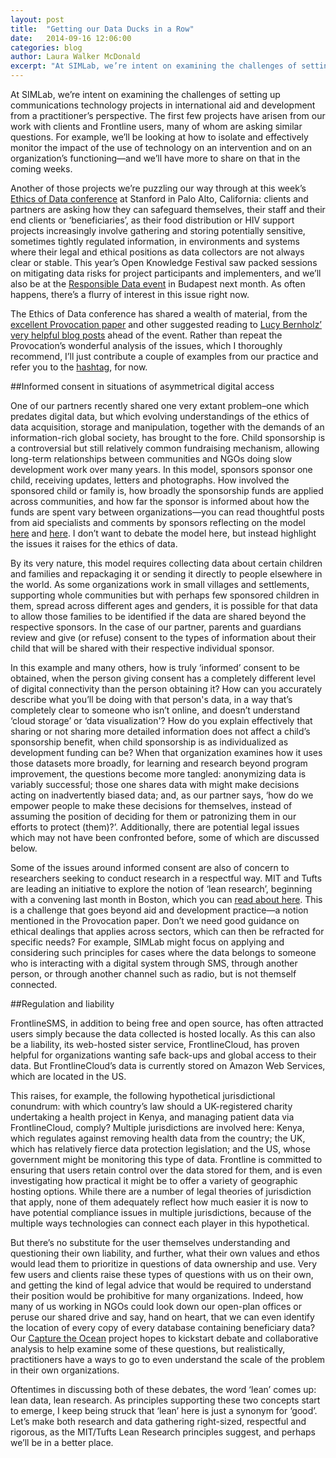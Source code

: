 ```yaml
---
layout: post
title:  "Getting our Data Ducks in a Row"
date:   2014-09-16 12:06:00
categories: blog
author: Laura Walker McDonald 
excerpt: "At SIMLab, we’re intent on examining the challenges of setting up communications technology projects in international aid and development from a practitioner’s perspective. The first few projects have arisen from our work with clients and Frontline users, many of whom are asking similar questions. For example, we’ll be looking at how to isolate and effectively monitor the impact of the use of technology on an intervention and on an organization’s functioning&mdash;and we’ll have more to share on that in the coming weeks."
---
```

At SIMLab, we’re intent on examining the challenges of setting up communications technology projects in international aid and development from a practitioner’s perspective. The first few projects have arisen from our work with clients and Frontline users, many of whom are asking similar questions. For example, we’ll be looking at how to isolate and effectively monitor the impact of the use of technology on an intervention and on an organization’s functioning&mdash;and we’ll have more to share on that in the coming weeks.

Another of those projects we’re puzzling our way through at this week’s [Ethics of Data conference](http://pacscenter.stanford.edu/content/ethics-data-conference) at Stanford in Palo Alto, California: clients and partners are asking how they can safeguard themselves, their staff and their end clients or ‘beneficiaries’, as their food distribution or HIV support projects increasingly involve gathering and storing potentially sensitive, sometimes tightly regulated information, in environments and systems where their legal and ethical positions as data collectors are not always clear or stable. This year’s Open Knowledge Festival saw packed sessions on mitigating data risks for project participants and implementers, and we’ll also be at the [Responsible Data event](https://responsibledata.io/) in Budapest next month. As often happens, there’s a flurry of interest in this issue right now.

The Ethics of Data conference has shared a wealth of material, from the [excellent Provocation paper](http://pacscenter.stanford.edu/content/provocation) and other suggested reading to [Lucy Bernholz’ very helpful blog posts](http://philanthropy.blogspot.de/search/label/%23ethicsofdata) ahead of the event. Rather than repeat the Provocation’s wonderful analysis of the issues, which I thoroughly recommend, I’ll just contribute a couple of examples from our practice and refer you to the [hashtag](https://twitter.com/search?q=eod14&src=typd), for now.

##Informed consent in situations of asymmetrical digital access

One of our partners recently shared one very extant problem–one which predates digital data, but which evolving understandings of the ethics of data acquisition, storage and manipulation, together with the demands of an information-rich global society, has brought to the fore. Child sponsorship is a controversial but still relatively common fundraising mechanism, allowing long-term relationships between communities and NGOs doing slow development work over many years. In this model, sponsors sponsor one child, receiving updates, letters and photographs. How involved the sponsored child or family is, how broadly the sponsorship funds are applied across communities, and how far the sponsor is informed about how the funds are spent vary between organizations&mdash;you can read thoughtful posts from aid specialists and comments by sponsors reflecting on the model [here](http://marianne-elliott.com/2010/05/child-sponsorships-are-they-effective-aid/) and [here](http://devpolicy.org/child-sponsorship-works20120411/). I don’t want to debate the model here, but instead highlight the issues it raises for the ethics of data.

By its very nature, this model requires collecting data about certain children and families and repackaging it or sending it directly to people elsewhere in the world. As some organizations work in small villages and settlements, supporting whole communities but with perhaps few sponsored children in them, spread across different ages and genders, it is possible for that data to allow those families to be identified if the data are shared beyond the respective sponsors. In the case of our partner, parents and guardians review and give (or refuse) consent to the types of information about their child that will be shared with their respective individual sponsor. 

In this example and many others, how is truly ‘informed’ consent to be obtained, when the person giving consent has a completely different level of digital connectivity than the person obtaining it? How can you accurately describe what you’ll be doing with that person's data, in a way that’s completely clear to someone who isn’t online, and doesn’t understand ‘cloud storage’ or ‘data visualization'?  How do you explain effectively that sharing or not sharing more detailed information does not affect a child’s sponsorship benefit, when child sponsorship is as individualized as development funding can be? When that organization examines how it uses those datasets more broadly, for learning and research beyond program improvement, the questions become more tangled: anonymizing data is variably successful; those one shares data with might make decisions acting on inadvertently biased data; and, as our partner says, ‘how do we empower people to make these decisions for themselves, instead of assuming the position of deciding for them or patronizing them in our efforts to protect (them)?’. Additionally, there are potential legal issues which may not have been confronted before, some of which are discussed below.

Some of the issues around informed consent are also of concern to researchers seeking to conduct research in a respectful way. MIT and Tufts are leading an initiative to explore the notion of ‘lean research’, beginning with a convening last month in Boston, which you can [read about here](http://d-lab.mit.edu/news/idin-cite-d-lab-scale-ups-and-tufts-university-host-convening-explore-human-centered-approach). This is a challenge that goes beyond aid and development practice&mdash;a notion mentioned in the Provocation paper. Don’t we need good guidance on ethical dealings that applies across sectors, which can then be refracted for specific needs? For example, SIMLab might focus on applying and considering such principles for cases where the data belongs to someone who is interacting with a digital system through SMS, through another person, or through another channel such as radio, but is not themself connected.

##Regulation and liability

FrontlineSMS, in addition to being free and open source, has often attracted users simply because the data collected is hosted locally. As this can also be a liability, its web-hosted sister service, FrontlineCloud, has proven helpful for organizations wanting safe back-ups and global access to their data. But FrontlineCloud’s data is currently stored on Amazon Web Services, which are located in the US.

This raises, for example, the following hypothetical jurisdictional conundrum: with which country’s law should a UK-registered charity undertaking a health project in Kenya, and managing patient data via FrontlineCloud, comply? Multiple jurisdictions are involved here: Kenya, which regulates against removing health data from the country; the UK, which has relatively fierce data protection legislation; and the US, whose government might be monitoring this type of data. Frontline is committed to ensuring that users retain control over the data stored for them, and is even investigating how practical it might be to offer a variety of geographic hosting options. While there are a number of legal theories of jurisdiction that apply, none of them adequately reflect how much easier it is now to have potential compliance issues in multiple jurisdictions, because of the multiple ways technologies can connect each player in this hypothetical.

But there’s no substitute for the user themselves understanding and questioning their own liability, and further, what their own values and ethos would lead them to prioritize in questions of data ownership and use. Very few users and clients raise these types of questions with us on their own, and getting the kind of legal advice that would be required to understand their position would be prohibitive for many organizations. Indeed, how many of us working in NGOs could look down our open-plan offices or peruse our shared drive and say, hand on heart, that we can even identify the location of every copy of every database containing beneficiary data? Our [Capture the Ocean](http://www.capturetheocean.com/) project hopes to kickstart debate and collaborative analysis to help examine some of these questions, but realistically, practitioners have a ways to go to even understand the scale of the problem in their own organizations.

Oftentimes in discussing both of these debates, the word ‘lean’ comes up: lean data, lean research. As principles supporting these two concepts start to emerge, I keep being struck that ‘lean’ here is just a synonym for ‘good’. Let’s make both research and data gathering right-sized, respectful and rigorous, as the MIT/Tufts Lean Research principles suggest, and perhaps we’ll be in a better place.

